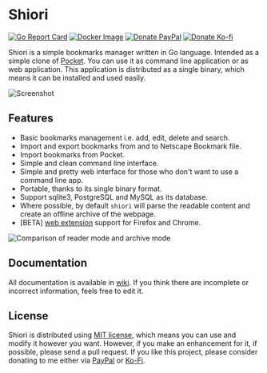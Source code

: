 # Shiori

[![Go Report Card](https://goreportcard.com/badge/github.com/go-shiori/shiori)](https://goreportcard.com/report/github.com/go-shiori/shiori)
[![Docker Image](https://img.shields.io/static/v1?label=image&message=Docker&color=1488C6&logo=docker)](https://hub.docker.com/r/radhifadlillah/shiori)
[![Donate PayPal](https://img.shields.io/static/v1?label=donate&message=PayPal&color=00457C&logo=paypal)](https://www.paypal.me/RadhiFadlillah)
[![Donate Ko-fi](https://img.shields.io/static/v1?label=donate&message=Ko-fi&color=F16061&logo=ko-fi)](https://ko-fi.com/radhifadlillah)

Shiori is a simple bookmarks manager written in Go language. Intended as a simple clone of [Pocket](https://getpocket.com//). You can use it as command line application or as web application. This application is distributed as a single binary, which means it can be installed and used easily.

![Screenshot](https://raw.githubusercontent.com/go-shiori/shiori/master/docs/readme/cover.png)

## Features

- Basic bookmarks management i.e. add, edit, delete and search.
- Import and export bookmarks from and to Netscape Bookmark file.
- Import bookmarks from Pocket.
- Simple and clean command line interface.
- Simple and pretty web interface for those who don't want to use a command line app.
- Portable, thanks to its single binary format.
- Support sqlite3, PostgreSQL and MySQL as its database.
- Where possible, by default `shiori` will parse the readable content and create an offline archive of the webpage.
- [BETA] [web extension](https://github.com/go-shiori/shiori-web-ext) support for Firefox and Chrome.

![Comparison of reader mode and archive mode](https://raw.githubusercontent.com/go-shiori/shiori/master/docs/readme/comparison.png)

## Documentation

All documentation is available in [wiki](https://github.com/RadhiFadlillah/shiori/wiki). If you think there are incomplete or incorrect information, feels free to edit it.

## License

Shiori is distributed using [MIT license](https://choosealicense.com/licenses/mit/), which means you can use and modify it however you want. However, if you make an enhancement for it, if possible, please send a pull request. If you like this project, please consider donating to me either via [PayPal](https://www.paypal.me/RadhiFadlillah) or [Ko-Fi](https://ko-fi.com/radhifadlillah).
